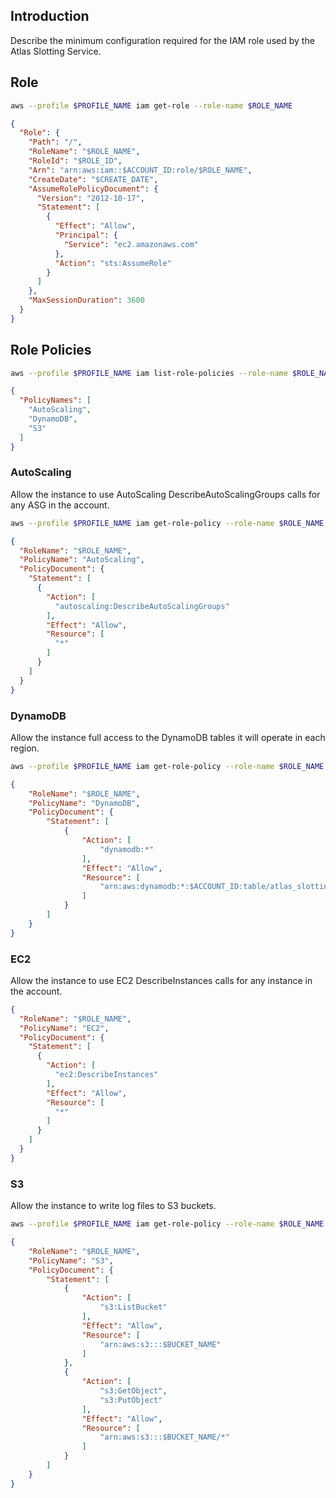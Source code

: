 ## Introduction

Describe the minimum configuration required for the IAM role used by the Atlas Slotting Service.

## Role

```bash
aws --profile $PROFILE_NAME iam get-role --role-name $ROLE_NAME
```

```json
{
  "Role": {
    "Path": "/",
    "RoleName": "$ROLE_NAME",
    "RoleId": "$ROLE_ID",
    "Arn": "arn:aws:iam::$ACCOUNT_ID:role/$ROLE_NAME",
    "CreateDate": "$CREATE_DATE",
    "AssumeRolePolicyDocument": {
      "Version": "2012-10-17",
      "Statement": [
        {
          "Effect": "Allow",
          "Principal": {
            "Service": "ec2.amazonaws.com"
          },
          "Action": "sts:AssumeRole"
        }
      ]
    },
    "MaxSessionDuration": 3600
  }
}
```

## Role Policies

```bash
aws --profile $PROFILE_NAME iam list-role-policies --role-name $ROLE_NAME
```

```json
{
  "PolicyNames": [
    "AutoScaling",
    "DynamoDB",
    "S3"
  ]
}
```

### AutoScaling

Allow the instance to use AutoScaling DescribeAutoScalingGroups calls for any ASG in the account.

```bash
aws --profile $PROFILE_NAME iam get-role-policy --role-name $ROLE_NAME --policy-name AutoScaling
```

```json
{
  "RoleName": "$ROLE_NAME",
  "PolicyName": "AutoScaling",
  "PolicyDocument": {
    "Statement": [
      {
        "Action": [
          "autoscaling:DescribeAutoScalingGroups"
        ],
        "Effect": "Allow",
        "Resource": [
          "*"
        ]
      }
    ]
  }
}
```

### DynamoDB

Allow the instance full access to the DynamoDB tables it will operate in each region.

```bash
aws --profile $PROFILE_NAME iam get-role-policy --role-name $ROLE_NAME --policy-name DynamoDB
```

```json
{
    "RoleName": "$ROLE_NAME",
    "PolicyName": "DynamoDB",
    "PolicyDocument": {
        "Statement": [
            {
                "Action": [
                    "dynamodb:*"
                ],
                "Effect": "Allow",
                "Resource": [
                    "arn:aws:dynamodb:*:$ACCOUNT_ID:table/atlas_slotting*"
                ]
            }
        ]
    }
}
```

### EC2

Allow the instance to use EC2 DescribeInstances calls for any instance in the account.

```json
{
  "RoleName": "$ROLE_NAME",
  "PolicyName": "EC2",
  "PolicyDocument": {
    "Statement": [
      {
        "Action": [
          "ec2:DescribeInstances"
        ],
        "Effect": "Allow",
        "Resource": [
          "*"
        ]
      }
    ]
  }
}
```

### S3

Allow the instance to write log files to S3 buckets.

```bash
aws --profile $PROFILE_NAME iam get-role-policy --role-name $ROLE_NAME --policy-name S3
```

```json
{
    "RoleName": "$ROLE_NAME",
    "PolicyName": "S3",
    "PolicyDocument": {
        "Statement": [
            {
                "Action": [
                    "s3:ListBucket"
                ],
                "Effect": "Allow",
                "Resource": [
                    "arn:aws:s3:::$BUCKET_NAME"
                ]
            },
            {
                "Action": [
                    "s3:GetObject",
                    "s3:PutObject"
                ],
                "Effect": "Allow",
                "Resource": [
                    "arn:aws:s3:::$BUCKET_NAME/*"
                ]
            }
        ]
    }
}
```
